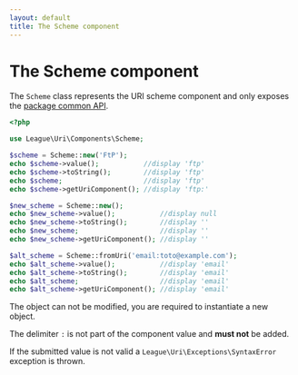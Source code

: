 ```yaml
---
layout: default
title: The Scheme component
---
```


# The Scheme component

The `Scheme` class represents the URI scheme component and only exposes the [package common API](/components/7.0/api/).

~~~php
<?php

use League\Uri\Components\Scheme;

$scheme = Scheme::new('FtP');
echo $scheme->value();           //display 'ftp'
echo $scheme->toString();        //display 'ftp'
echo $scheme;                    //display 'ftp'
echo $scheme->getUriComponent(); //display 'ftp:'

$new_scheme = Scheme::new();
echo $new_scheme->value();           //display null
echo $new_scheme->toString();        //display ''
echo $new_scheme;                    //display ''
echo $new_scheme->getUriComponent(); //display ''

$alt_scheme = Scheme::fromUri('email:toto@example.com');
echo $alt_scheme->value();           //display 'email'
echo $alt_scheme->toString();        //display 'email'
echo $alt_scheme;                    //display 'email'
echo $alt_scheme->getUriComponent(); //display 'email'
~~~

<p class="message-notice">The object can not be modified, you are required to instantiate a new object.</p>
<p class="message-notice">The delimiter <code>:</code> is not part of the component value and <strong>must not</strong> be added.</p>
<p class="message-warning">If the submitted value is not valid a <code>League\Uri\Exceptions\SyntaxError</code> exception is thrown.</p>
